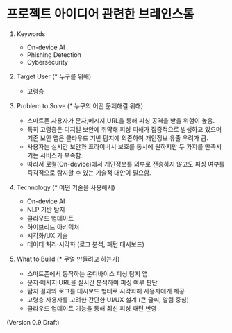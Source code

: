 # 프로젝트 아이디어 관련한 브레인스톰


1. Keywords
   - On-device AI
   - Phishing Detection
   - Cybersecurity

2. Target User (* 누구를 위해)
   - 고령층

3. Problem to Solve (* 누구의 어떤 문제해결 위해)
   - 스마트폰 사용자가 문자,메시지,URL을 통해 피싱 공격을 받을 위험이 높음.
   - 특히 고령층은 디지털 보안에 취약해 피싱 피해가 집중적으로 발생하고 있으며 기존 보안 앱은 클라우드 기반 탐지에 의존하여 개인정보 유출 우려가 큼.
   - 사용자는 실시간 보안과 프라이버시 보호를 동시에 원하지만 두 가지를 만족시키는 서비스가 부족함.
   - 따라서 로컬(On-device)에서 개인정보를 외부로 전송하지 않고도 피싱 여부를 즉각적으로 탐지할 수 있는 기술적 대안이 필요함.
     
4. Technology (* 어떤 기술을 사용해서)
   - On-device AI
   - NLP 기반 탐지
   - 클라우드 업데이트
   - 하이브리드 아키텍처
   - 시각화/UX 기술
   - 데이터 처리·시각화 (로그 분석, 패턴 대시보드)

5. What to Build (* 무얼 만들려고 하는가)
   - 스마트폰에서 동작하는 온디바이스 피싱 탐지 앱
   - 문자·메시지·URL을 실시간 분석하여 피싱 여부 판단
   - 탐지 결과와 로그를 대시보드 형태로 시각화해 사용자에게 제공
   - 고령층 사용자를 고려한 간단한 UI/UX 설계 (큰 글씨, 알림 중심)
   - 클라우드 업데이트 기능을 통해 최신 피싱 패턴 반영

(Version 0.9 Draft)
